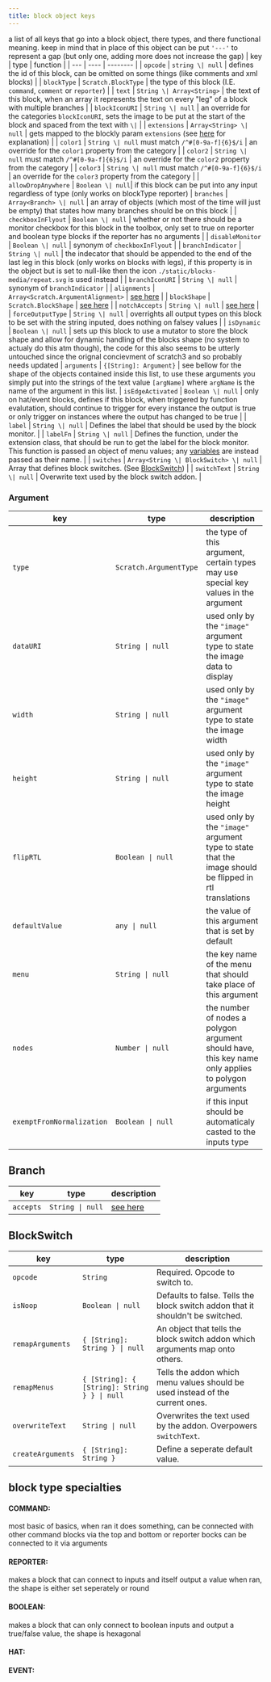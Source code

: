 ```yaml
---
title: block object keys
---
```


a list of all keys that go into a block object, there types, and there functional meaning.
keep in mind that in place of this object can be put `'---'` to represent a gap (but only one, adding more does not increase the gap)
| key | type | function |
| --- | ---- | -------- |
| `opcode` | `string \| null` | defines the id of this block, can be omitted on some things (like comments and xml blocks) |
| `blockType` | `Scratch.BlockType` | the type of this block (I.E. `command`, `comment` or `reporter`) |
| `text` | `String \| Array<String>` | the text of this block, when an array it represents the text on every "leg" of a block with multiple branches |
| `blockIconURI` | `String \| null` | an override for the categories `blockIconURI`, sets the image to be put at the start of the block and spaced from the text with `\|` |
| `extensions` | `Array<String> \| null` | gets mapped to the blockly param `extensions` (see [here](https://developers.google.com/blockly/guides/create-custom-blocks/extensions#extensions) for explanation) |
| `color1` | `String \| null` must match `/^#[0-9a-f]{6}$/i` | an override for the `color1` property from the category |
| `color2` | `String \| null` must match `/^#[0-9a-f]{6}$/i` | an override for the `color2` property from the category |
| `color3` | `String \| null` must match `/^#[0-9a-f]{6}$/i` | an override for the `color3` property from the category |
| `allowDropAnywhere` | `Boolean \| null`| if this block can be put into any input regardless of type (only works on blockType reporter)
| `branches` | `Array<Branch> \| null` | an array of objects (which most of the time will just be empty) that states how many branches should be on this block |
| `checkboxInFlyout` | `Boolean \| null` | whether or not there should be a monitor checkbox for this block in the toolbox, only set to true on reporter and boolean type blocks if the reporter has no arguments |
| `disableMonitor` | `Boolean \| null` | synonym of `checkboxInFlyout` |
| `branchIndicator` | `String \| null` | the indecator that should be appended to the end of the last leg in this block (only works on blocks with legs), if this property is in the object but is set to null-like then the icon `./static/blocks-media/repeat.svg` is used instead |
| `branchIconURI` | `String \| null` | synonym of `branchIndicator` |
| `alignments` | `Array<Scratch.ArgumentAlignment>` | [see here](/development/extensions/api/blocks/alignments) |
| `blockShape` | `Scratch.BlockShape` | [see here](/development/extensions/api/blocks/blockshape) |
| `notchAccepts` | `String \| null` | [see here](/development/extensions/api/blocks/custom-notch-shape) |
| `forceOutputType` | `String \| null` | overrights all output types on this block to be set with the string inputed, does nothing on falsey values |
| `isDynamic` | `Boolean \| null` | sets up this block to use a mutator to store the block shape and allow for dynamic handling of the blocks shape (no system to actualy do this atm though), the code for this also seems to be utterly untouched since the orignal concievment of scratch3 and so probably needs updated
| `arguments` | `{[String]: Argument}` | see bellow for the shape of the objects contained inside this list, to use these arguments you simply put into the strings of the text value `[argName]` where `argName` is the name of the argument in this list.
| `isEdgeActivated` | `Boolean \| null` | only on hat/event blocks, defines if this block, when triggered by function evalutation, should continue to trigger for every instance the output is true or only trigger on instances where the output has changed to be true |
| `label` | `String \| null` | Defines the label that should be used by the block monitor. |
| `labelFn` | `String \| null` | Defines the function, under the extension class, that should be run to get the label for the block monitor. This function is passed an object of menu values; any [variables](development/extensions/api/custom-variables) are instead passed as their name. |
| `switches` | `Array<String \| BlockSwitch> \| null` | Array that defines block switches. (See [BlockSwitch](#BlockSwitch)) |
| `switchText` | `String \| null` | Overwrite text used by the block switch addon. |

### Argument
| key | type | description |
| --- | ---- | ----------- |
| `type` | `Scratch.ArgumentType` | the type of this argument, certain types may use special key values in the argument |
| `dataURI` | `String \| null` | used only by the `"image"` argument type to state the image data to display |
| `width` | `String \| null` | used only by the `"image"` argument type to state the image width |
| `height` | `String \| null` | used only by the `"image"` argument type to state the image height |
| `flipRTL` | `Boolean \| null` | used only by the `"image"` argument type to state that the image should be flipped in rtl translations |
| `defaultValue` | `any \| null` | the value of this argument that is set by default |
| `menu` | `String \| null` | the key name of the menu that should take place of this argument |
| `nodes` | `Number \| null` | the number of nodes a polygon argument should have, this key name only applies to polygon arguments |
| `exemptFromNormalization` | `Boolean \| null` | if this input should be automaticaly casted to the inputs type |

## Branch
| key | type | description |
| --- | ---- | ----------- |
| `accepts` | `String \| null` | [see here](/development/extensions/api/blocks/custom-notch-shape) |

## BlockSwitch

| key | type | description |
| --- | ---- | ----------- |
| `opcode` | `String` | Required. Opcode to switch to.
| `isNoop` | `Boolean \| null` | Defaults to false. Tells the block switch addon that it shouldn't be switched. |
| `remapArguments` | `{ [String]: String } \| null` | An object that tells the block switch addon which arguments map onto others. |
| `remapMenus` | `{ [String]: { [String]: String } } \| null` | Tells the addon which menu values should be used instead of the current ones. |
| `overwriteText` | `String \| null` | Overwrites the text used by the addon. Overpowers `switchText`. |
| `createArguments` | `{ [String]: String }` | Define a seperate default value. |

## block type specialties
#### COMMAND:
most basic of basics, when ran it does something, can be connected with other command blocks via the top and bottom or reporter bocks can be connected to it via arguments
#### REPORTER:
makes a block that can connect to inputs and itself output a value when ran, the shape is either set seperately or round
#### BOOLEAN:
makes a block that can only connect to boolean inputs and output a true/false value, the shape is hexagonal
#### HAT:
#### EVENT:
